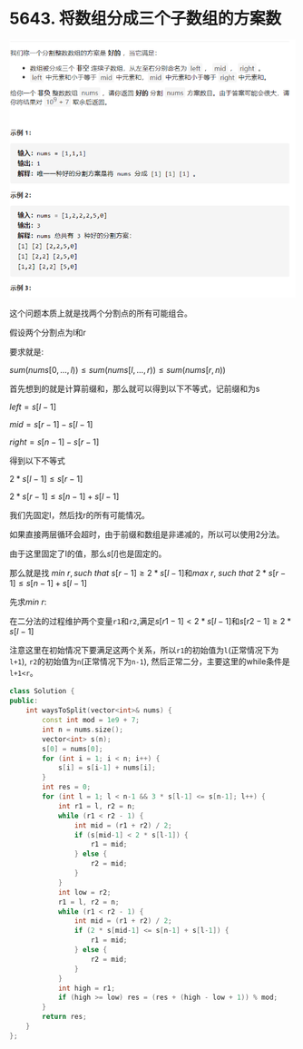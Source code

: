 # 5643. 将数组分成三个子数组的方案数
![image-20210104104948898](\images\image-20210104104948898.png)

这个问题本质上就是找两个分割点的所有可能组合。

假设两个分割点为l和r

要求就是:

$sum(nums[0, \dots,l))\leq sum(nums[l,\dots,r)) \leq sum(nums[r,n))$

首先想到的就是计算前缀和，那么就可以得到以下不等式，记前缀和为s

$left=s[l-1]$

$mid = s[r-1]-s[l-1]$

$right=s[n-1]-s[r-1]$

得到以下不等式

$2 * s[l-1] \leq s[r-1]$

$2 * s[r-1] \leq s[n-1] + s[l-1]$

我们先固定l，然后找r的所有可能情况。

如果直接两层循环会超时，由于前缀和数组是非递减的，所以可以使用2分法。

由于这里固定了l的值，那么$s[l]$也是固定的。

那么就是找 $min\ r, such \ that \ s[r-1] \geq 2 * s[l-1]$和$max\ r,\ such\ that\ 2 * s[r-1] \leq s[n-1] + s[l-1]$

先求$min\ r$:

在二分法的过程维护两个变量`r1`和`r2`,满足$s[r1-1] < 2 * s[l-1]$和$s[r2-1]\geq 2*s[l-1]$

注意这里在初始情况下要满足这两个关系，所以`r1`的初始值为`l`(正常情况下为`l+1`), `r2`的初始值为`n`(正常情况下为`n-1`), 然后正常二分，主要这里的while条件是`l+1<r`。

```cpp
class Solution {
public:
    int waysToSplit(vector<int>& nums) {
        const int mod = 1e9 + 7;
        int n = nums.size();
        vector<int> s(n);
        s[0] = nums[0];
        for (int i = 1; i < n; i++) {
            s[i] = s[i-1] + nums[i];
        }
        int res = 0;
        for (int l = 1; l < n-1 && 3 * s[l-1] <= s[n-1]; l++) {
            int r1 = l, r2 = n;
            while (r1 < r2 - 1) {
                int mid = (r1 + r2) / 2;
                if (s[mid-1] < 2 * s[l-1]) {
                    r1 = mid;
                } else {
                    r2 = mid;
                }
            }
            int low = r2;
            r1 = l, r2 = n;
            while (r1 < r2 - 1) {
                int mid = (r1 + r2) / 2;
                if (2 * s[mid-1] <= s[n-1] + s[l-1]) {
                    r1 = mid;
                } else {
                    r2 = mid;
                }
            }
            int high = r1;
            if (high >= low) res = (res + (high - low + 1)) % mod;
        }
        return res;
    }
};
```

